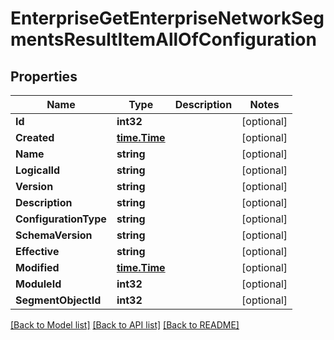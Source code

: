 # EnterpriseGetEnterpriseNetworkSegmentsResultItemAllOfConfiguration

## Properties

Name | Type | Description | Notes
------------ | ------------- | ------------- | -------------
**Id** | **int32** |  | [optional] 
**Created** | [**time.Time**](time.Time.md) |  | [optional] 
**Name** | **string** |  | [optional] 
**LogicalId** | **string** |  | [optional] 
**Version** | **string** |  | [optional] 
**Description** | **string** |  | [optional] 
**ConfigurationType** | **string** |  | [optional] 
**SchemaVersion** | **string** |  | [optional] 
**Effective** | **string** |  | [optional] 
**Modified** | [**time.Time**](time.Time.md) |  | [optional] 
**ModuleId** | **int32** |  | [optional] 
**SegmentObjectId** | **int32** |  | [optional] 

[[Back to Model list]](../README.md#documentation-for-models) [[Back to API list]](../README.md#documentation-for-api-endpoints) [[Back to README]](../README.md)


